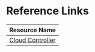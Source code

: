 # Reference Links
| Resource Name |
|:---|
| [Cloud Controller](https://docs.cloudfoundry.org/concepts/architecture/cloud-controller.html ) |
